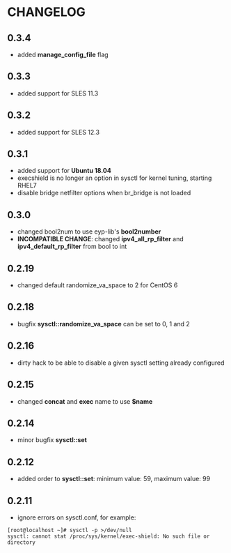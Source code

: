 # CHANGELOG

## 0.3.4

* added **manage_config_file** flag

## 0.3.3

* added support for SLES 11.3

## 0.3.2

* added support for SLES 12.3

## 0.3.1

* added support for **Ubuntu 18.04**
* execshield is no longer an option in sysctl for kernel tuning, starting RHEL7
* disable bridge netfilter options when br_bridge is not loaded

## 0.3.0

* changed bool2num to use eyp-lib's **bool2number**
* **INCOMPATIBLE CHANGE**: changed **ipv4_all_rp_filter** and **ipv4_default_rp_filter** from bool to int

## 0.2.19

* changed default randomize_va_space to 2 for CentOS 6

## 0.2.18

* bugfix **sysctl::randomize_va_space** can be set to 0, 1 and 2

## 0.2.16

* dirty hack to be able to disable a given sysctl setting already configured

## 0.2.15

* changed **concat** and **exec** name to use **$name**

## 0.2.14

*  minor bugfix **sysctl::set**

## 0.2.12

*  added order to **sysctl::set**: minimum value: 59, maximum value: 99

## 0.2.11

* ignore errors on sysctl.conf, for example:

```
[root@localhost ~]# sysctl -p >/dev/null
sysctl: cannot stat /proc/sys/kernel/exec-shield: No such file or directory
```
